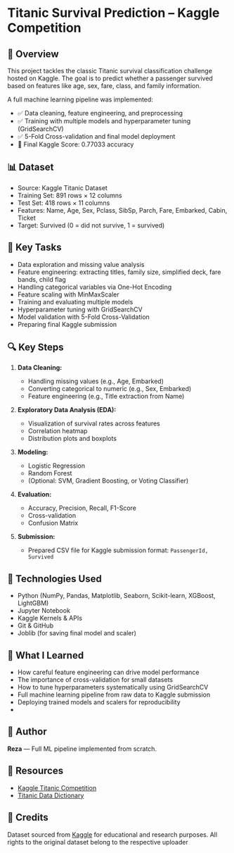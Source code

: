 # Titanic Survival Prediction – Kaggle Competition

## 🚢 Overview
This project tackles the classic Titanic survival classification challenge hosted on Kaggle.
The goal is to predict whether a passenger survived based on features like age, sex, fare, class, and family information.

A full machine learning pipeline was implemented:
- ✅ Data cleaning, feature engineering, and preprocessing
- ✅ Training with multiple models and hyperparameter tuning (GridSearchCV)
- ✅ 5-Fold Cross-validation and final model deployment
- 🎯 Final Kaggle Score: 0.77033 accuracy

## 📊 Dataset
- Source: Kaggle Titanic Dataset
- Training Set: 891 rows × 12 columns
- Test Set: 418 rows × 11 columns
- Features: Name, Age, Sex, Pclass, SibSp, Parch, Fare, Embarked, Cabin, Ticket
- Target: Survived (0 = did not survive, 1 = survived)

## 🧪 Key Tasks
- Data exploration and missing value analysis
- Feature engineering: extracting titles, family size, simplified deck, fare bands, child flag
- Handling categorical variables via One-Hot Encoding
- Feature scaling with MinMaxScaler
- Training and evaluating multiple models
- Hyperparameter tuning with GridSearchCV
- Model validation with 5-Fold Cross-Validation
- Preparing final Kaggle submission

## 🔍 Key Steps
1. **Data Cleaning:**
   - Handling missing values (e.g., Age, Embarked)
   - Converting categorical to numeric (e.g., Sex, Embarked)
   - Feature engineering (e.g., Title extraction from Name)

2. **Exploratory Data Analysis (EDA):**
   - Visualization of survival rates across features
   - Correlation heatmap
   - Distribution plots and boxplots

3. **Modeling:**
   - Logistic Regression
   - Random Forest
   - (Optional: SVM, Gradient Boosting, or Voting Classifier)

4. **Evaluation:**
   - Accuracy, Precision, Recall, F1-Score
   - Cross-validation
   - Confusion Matrix

5. **Submission:**
   - Prepared CSV file for Kaggle submission format: `PassengerId, Survived`

## 🔧 Technologies Used
- Python (NumPy, Pandas, Matplotlib, Seaborn, Scikit-learn, XGBoost, LightGBM)
- Jupyter Notebook
- Kaggle Kernels & APIs
- Git & GitHub
- Joblib (for saving final model and scaler)

## 🧠 What I Learned
- How careful feature engineering can drive model performance
- The importance of cross-validation for small datasets
- How to tune hyperparameters systematically using GridSearchCV
- Full machine learning pipeline from raw data to Kaggle submission
- Deploying trained models and scalers for reproducibility
- 
## 👏 Author
**Reza** — Full ML pipeline implemented from scratch.

## 📎 Resources
- [Kaggle Titanic Competition](https://www.kaggle.com/c/titanic)
- [Titanic Data Dictionary](https://www.kaggle.com/code/sashankpillai/titanic-data-dictionary)

## 📎 Credits
Dataset sourced from [Kaggle](https://www.kaggle.com/) for educational and research purposes. All rights to the original dataset belong to the respective uploader
